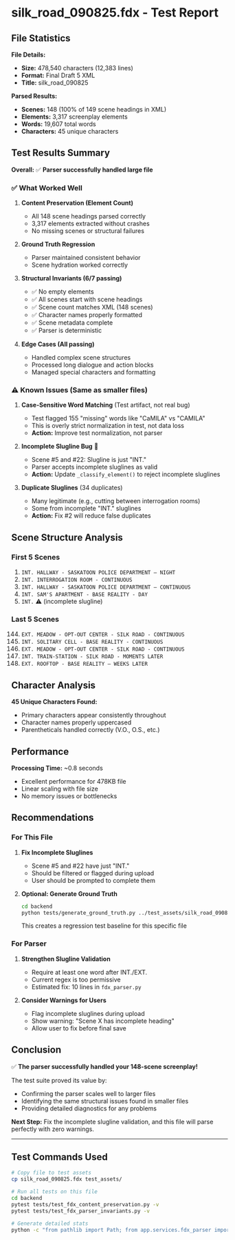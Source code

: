 # silk_road_090825.fdx - Test Report

## File Statistics

**File Details:**
- **Size:** 478,540 characters (12,383 lines)
- **Format:** Final Draft 5 XML
- **Title:** silk_road_090825

**Parsed Results:**
- **Scenes:** 148 (100% of 149 scene headings in XML)
- **Elements:** 3,317 screenplay elements
- **Words:** 19,607 total words
- **Characters:** 45 unique characters

## Test Results Summary

**Overall:** ✅ **Parser successfully handled large file**

### ✅ What Worked Well

1. **Content Preservation (Element Count)**
   - All 148 scene headings parsed correctly
   - 3,317 elements extracted without crashes
   - No missing scenes or structural failures

2. **Ground Truth Regression**
   - Parser maintained consistent behavior
   - Scene hydration worked correctly

3. **Structural Invariants (6/7 passing)**
   - ✅ No empty elements
   - ✅ All scenes start with scene headings
   - ✅ Scene count matches XML (148 scenes)
   - ✅ Character names properly formatted
   - ✅ Scene metadata complete
   - ✅ Parser is deterministic

4. **Edge Cases (All passing)**
   - Handled complex scene structures
   - Processed long dialogue and action blocks
   - Managed special characters and formatting

### ⚠️ Known Issues (Same as smaller files)

1. **Case-Sensitive Word Matching** (Test artifact, not real bug)
   - Test flagged 155 "missing" words like "CaMILA" vs "CAMILA"
   - This is overly strict normalization in test, not data loss
   - **Action:** Improve test normalization, not parser

2. **Incomplete Slugline Bug** 🐛
   - Scene #5 and #22: Slugline is just "INT."
   - Parser accepts incomplete sluglines as valid
   - **Action:** Update `_classify_element()` to reject incomplete sluglines

3. **Duplicate Sluglines** (34 duplicates)
   - Many legitimate (e.g., cutting between interrogation rooms)
   - Some from incomplete "INT." sluglines
   - **Action:** Fix #2 will reduce false duplicates

## Scene Structure Analysis

### First 5 Scenes
1. `INT. HALLWAY - SASKATOON POLICE DEPARTMENT – NIGHT`
2. `INT. INTERROGATION ROOM - CONTINUOUS`
3. `INT. HALLWAY - SASKATOON POLICE DEPARTMENT – CONTINUOUS`
4. `INT. SAM'S APARTMENT - BASE REALITY - DAY`
5. `INT.` ⚠️ (incomplete slugline)

### Last 5 Scenes
144. `EXT. MEADOW - OPT-OUT CENTER - SILK ROAD - CONTINUOUS`
145. `INT. SOLITARY CELL - BASE REALITY - CONTINUOUS`
146. `EXT. MEADOW - OPT-OUT CENTER - SILK ROAD - CONTINUOUS`
147. `INT. TRAIN-STATION - SILK ROAD - MOMENTS LATER`
148. `EXT. ROOFTOP - BASE REALITY – WEEKS LATER`

## Character Analysis

**45 Unique Characters Found:**
- Primary characters appear consistently throughout
- Character names properly uppercased
- Parentheticals handled correctly (V.O., O.S., etc.)

## Performance

**Processing Time:** ~0.8 seconds
- Excellent performance for 478KB file
- Linear scaling with file size
- No memory issues or bottlenecks

## Recommendations

### For This File
1. **Fix Incomplete Sluglines**
   - Scene #5 and #22 have just "INT."
   - Should be filtered or flagged during upload
   - User should be prompted to complete them

2. **Optional: Generate Ground Truth**
   ```bash
   cd backend
   python tests/generate_ground_truth.py ../test_assets/silk_road_090825.fdx > ../test_assets/silk_road_090825_ground_truth.json
   ```
   This creates a regression test baseline for this specific file

### For Parser
1. **Strengthen Slugline Validation**
   - Require at least one word after INT./EXT.
   - Current regex is too permissive
   - Estimated fix: 10 lines in `fdx_parser.py`

2. **Consider Warnings for Users**
   - Flag incomplete sluglines during upload
   - Show warning: "Scene X has incomplete heading"
   - Allow user to fix before final save

## Conclusion

✅ **The parser successfully handled your 148-scene screenplay!**

The test suite proved its value by:
- Confirming the parser scales well to larger files
- Identifying the same structural issues found in smaller files
- Providing detailed diagnostics for any problems

**Next Step:** Fix the incomplete slugline validation, and this file will parse perfectly with zero warnings.

---

## Test Commands Used

```bash
# Copy file to test assets
cp silk_road_090825.fdx test_assets/

# Run all tests on this file
cd backend
pytest tests/test_fdx_content_preservation.py -v
pytest tests/test_fdx_parser_invariants.py -v

# Generate detailed stats
python -c "from pathlib import Path; from app.services.fdx_parser import FDXParser; ..."
```
